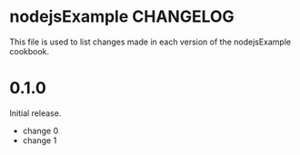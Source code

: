 # nodejsExample CHANGELOG

This file is used to list changes made in each version of the nodejsExample cookbook.

# 0.1.0

Initial release.

- change 0
- change 1


